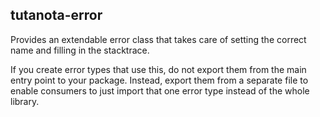 ## tutanota-error

Provides an extendable error class that takes care of setting the correct name and filling in the stacktrace.

If you create error types that use this, do not export them from the main entry point to your package.
Instead, export them from a separate file to enable consumers to just import that one error type instead
of the whole library.